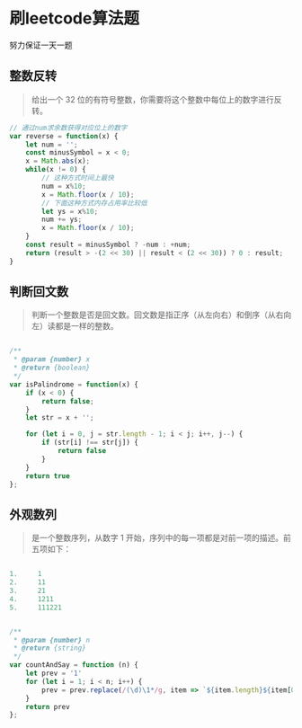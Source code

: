 # 刷leetcode算法题

努力保证一天一题

## 整数反转

> 给出一个 32 位的有符号整数，你需要将这个整数中每位上的数字进行反转。

``` javascript
// 通过num求余数获得对应位上的数字
var reverse = function(x) {
    let num = '';
    const minusSymbol = x < 0;
    x = Math.abs(x);
    while(x != 0) {
        // 这种方式时间上最快
        num = x%10;
        x = Math.floor(x / 10);
        // 下面这种方式内存占用率比较低
        let ys = x%10;
        num += ys;
        x = Math.floor(x / 10);
    }
    const result = minusSymbol ? -num : +num;
    return (result > -(2 << 30) || result < (2 << 30)) ? 0 : result;
}

```

## 判断回文数

> 判断一个整数是否是回文数。回文数是指正序（从左向右）和倒序（从右向左）读都是一样的整数。

``` javascript

/**
 * @param {number} x
 * @return {boolean}
 */
var isPalindrome = function(x) {
    if (x < 0) {
        return false;
    }
    let str = x + '';

    for (let i = 0, j = str.length - 1; i < j; i++, j--) {
        if (str[i] !== str[j]) {
            return false
        }
    }
    return true
};

```

## 外观数列

> 是一个整数序列，从数字 1 开始，序列中的每一项都是对前一项的描述。前五项如下：

``` javascript

1.     1
2.     11
3.     21
4.     1211
5.     111221

```

``` javascript

/**
 * @param {number} n
 * @return {string}
 */
var countAndSay = function (n) {
    let prev = '1'
    for (let i = 1; i < n; i++) {
        prev = prev.replace(/(\d)\1*/g, item => `${item.length}${item[0]}`)
    }
    return prev
};

```